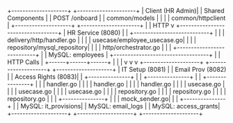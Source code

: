 +--------------------+       +---------------------+
|   Client (HR Admin)|       |   Shared Components |
|   POST /onboard    |       | common/models       |
|                    |       | common/httpclient   |
+--------------------+       +---------------------+
           |
           | HTTP
           v
+----------------------------------+
|         HR Service (8080)        |
|   +---------------------------+  |
|   | delivery/http/handler.go  |  |
|   | usecase/employee_usecase.go| |
|   | repository/mysql_repository| |
|   | http/orchestrator.go      |  |
|   +---------------------------+  |
|         MySQL: employees        |
+----------------------------------+
           |
           | HTTP Calls
           |
    +------+------+------+
    |             |      |
    v             v      v
+--------------------+  +--------------------+  +--------------------+
| IT Setup (8081)    |  | Email Prov (8082)  |  | Access Rights (8083)|
| +---------------+  |  | +---------------+  |  | +---------------+  |
| | handler.go    |  |  | | handler.go    |  |  | | handler.go    |  |
| | usecase.go    |  |  | | usecase.go    |  |  | | usecase.go    |  |
| | repository.go |  |  | | repository.go |  |  | | repository.go |  |
| +---------------+  |  | | mock_sender.go|  |  | +---------------+  |
| MySQL: it_provisions| | MySQL: email_logs |  | MySQL: access_grants|
+--------------------+  +--------------------+  +--------------------+